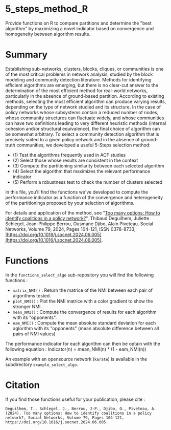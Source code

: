 # 5_steps_method_R
Provide functions on R to compare partitions and determine the "best algorithm" by maximizing a novel indicator based on convergence and homogeneity between algorithm results.

# Summary
Establishing sub-networks, clusters, blocks, cliques, or communities is one of the most critical problems in network analysis, studied by the block modeling and community detection literature. Methods for identifying efficient algorithms are emerging, but there is no clear-cut answer to the determination of the most efficient method for real-world networks, particularly in the absence of ground-based partition. According to existing methods, selecting the most efficient algorithm can produce varying results, depending on the type of network studied and its structure. In the case of policy networks whose subsystems contain a reduced number of nodes, whose community structures can fluctuate widely, and whose communities can have two definitions leading to very different heuristic methods (internal cohesion and/or structural equivalence), the final choice of algorithm can be somewhat arbitrary. 
To select a community detection algorithm that is precisely suited to a given policy network and in the absence of ground-truth communities, we developed a useful 5-Steps selection method:

  - (1) Test the algorithms frequently used in ACF studies
  - (2) Select those whose results are consistent in the context
  - (3) Compute the partitioning similarity between each selected algorithm
  - (4) Select the algorithm that maximizes the relevant performance indicator
  - (5) Perform a robustness test to check the number of clusters selected

In this file, you'll find the functions we've developed to compute the performance indicator as a function of the convergence and heterogeneity of the partitionings proposed by your selection of algorithms.

For details and application of the method, see "[Too many options: How to identify coalitions in a policy network?](https://www.sciencedirect.com/science/article/pii/S0378873324000376)", Thibaud Deguilhem, Juliette Schlegel, Jean-Philippe Berrou, Ousmane Djibo, Alain Piveteau. Social Networks, Volume 79, 2024, Pages 104-121, ISSN 0378-8733, [https://doi.org/10.1016/j.socnet.2024.06.005](https://doi.org/10.1016/j.socnet.2024.06.005).

# Functions
In the `functions_select_algo` sub-repository you will find the following functions : 

  - `matrix_NMI()` : Return the matrice of the NMI between each pair of algorithms tested.
  - `plot_NMI()` : Plot the NMI matrice with a color gradient to show the stronger NMI.
  - `mean_NMI()` : Compute the convergence of results for each algorithm with its "opponents".
  - `eam_NMI()` : Compute the mean absolute standard deviation for each aglorithm with its "opponents" (mean absolute difference between all pairs of NMI values)

The performance indicator for each algorithm can then be optain with the following equation : Indicator(n) = mean_NMI(n) * (1 - eam_NMI(n))

An example with an opensource network (`karate`) is available in the subdirectory `example_select_algo`.

# Citation
If you find those functions useful for your publication, please cite : 

```
Deguilhem, T., Schlegel, J., Berrou, J-P., Djibo, O., Piveteau, A. (2024). Too many options: How to identify coalitions in a policy network?, Social Networks, Volume 79, Pages 104-121, https://doi.org/10.1016/j.socnet.2024.06.005.
```

